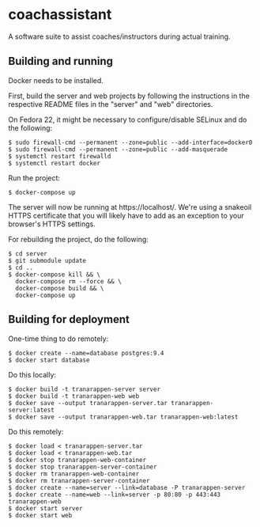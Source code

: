 # coachassistant

A software suite to assist coaches/instructors during actual training.

## Building and running

Docker needs to be installed.

First, build the server and web projects by following the instructions in the
respective README files in the "server" and "web" directories.

On Fedora 22, it might be necessary to configure/disable SELinux and do the
following:

    $ sudo firewall-cmd --permanent --zone=public --add-interface=docker0
    $ sudo firewall-cmd --permanent --zone=public --add-masquerade
    $ systemctl restart firewalld
    $ systemctl restart docker

Run the project:

    $ docker-compose up

The server will now be running at https://localhost/. We're using a snakeoil
HTTPS certificate that you will likely have to add as an exception to your
browser's HTTPS settings.

For rebuilding the project, do the following:

    $ cd server
    $ git submodule update
    $ cd ..
    $ docker-compose kill && \
      docker-compose rm --force && \
      docker-compose build && \
      docker-compose up

## Building for deployment

One-time thing to do remotely:

    $ docker create --name=database postgres:9.4
    $ docker start database

Do this locally:

    $ docker build -t tranarappen-server server
    $ docker build -t tranarappen-web web
    $ docker save --output tranarappen-server.tar tranarappen-server:latest
    $ docker save --output tranarappen-web.tar tranarappen-web:latest

Do this remotely:

    $ docker load < tranarappen-server.tar
    $ docker load < tranarappen-web.tar
    $ docker stop tranarappen-web-container
    $ docker stop tranarappen-server-container
    $ docker rm tranarappen-web-container
    $ docker rm tranarappen-server-container
    $ docker create --name=server --link=database -P tranarappen-server
    $ docker create --name=web --link=server -p 80:80 -p 443:443 tranarappen-web
    $ docker start server
    $ docker start web
